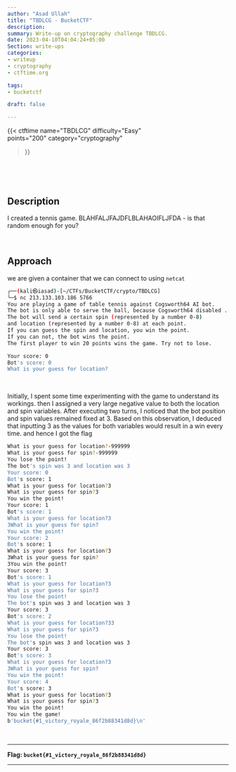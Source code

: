 ```yaml
---
author: "Asad Ullah"
title: "TBDLCG - BucketCTF"
description: 
summary: Write-up on cryptography challenge TBDLCG.
date: 2023-04-10T04:04:24+05:00
Section: write-ups
categories:
- writeup
- cryptography
- ctftime.org

tags:
- bucketctf

draft: false

---
```


{{< 
ctftime 
name="TBDLCG" 
difficulty="Easy"  
points="200"
category="cryptography"
>}}

&nbsp;

&nbsp;


## Description

I created a tennis game. BLAHFALJFAJDFLBLAHAOIFLJFDA - is that random enough for you?

&nbsp;

## Approach

we are given a container that we can connect to using `netcat`

```bash
┌──(kali㉿iasad)-[~/CTFs/BucketCTF/crypto/TBDLCG]
└─$ nc 213.133.103.186 5766
You are playing a game of table tennis against Cogsworth64 AI bot.
The bot is only able to serve the ball, because Cogsworth64 disabled .
The bot will send a certain spin (represented by a number 0-8)
and location (represented by a number 0-8) at each point.
If you can guess the spin and location, you win the point.
If you can not, the bot wins the point.
The first player to win 20 points wins the game. Try not to lose.

Your score: 0
Bot's score: 0
What is your guess for location?
```
&nbsp;

Initially, I spent some time experimenting with the game to understand its workings. then I assigned a very large negative value to both the location and spin variables. After executing two turns, I noticed that the bot position and spin values remained fixed at 3. Based on this observation, I deduced that inputting 3 as the values for both variables would result in a win every time. and hence I got the flag

```bash
What is your guess for location?-999999
What is your guess for spin?-999999
You lose the point!
The bot's spin was 3 and location was 3
Your score: 0
Bot's score: 1
What is your guess for location?3
What is your guess for spin?3
You win the point!
Your score: 1
Bot's score: 1
What is your guess for location?3
3What is your guess for spin?
You win the point!
Your score: 2
Bot's score: 1
What is your guess for location?3
3What is your guess for spin?
3You win the point!
Your score: 3
Bot's score: 1
What is your guess for location?3
What is your guess for spin?3
You lose the point!
The bot's spin was 3 and location was 3
Your score: 3
Bot's score: 2
What is your guess for location?33
What is your guess for spin?3
You lose the point!
The bot's spin was 3 and location was 3
Your score: 3
Bot's score: 3
What is your guess for location?3
3What is your guess for spin?
You win the point!
Your score: 4
Bot's score: 3
What is your guess for location?3
What is your guess for spin?3
You win the point!
You win the game!
b'bucket{#1_victory_royale_86f2b88341d8d}\n'
```

&nbsp;

---

**Flag: `bucket{#1_victory_royale_86f2b88341d8d}`**

---

&nbsp;

&nbsp;
